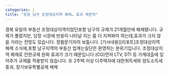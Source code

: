 ```yaml
---
categories: j
title: "포항 남구 조정대상지역 해제… 효과 제한적"
---
```

경북 유일의 부동산 조정대상지역이었던포항 남구의 규제가 21개월만에 해제됐니다. 규제가 풀렸지만, 당장 시장에 반응이 나타날 지는 좀 더 지켜봐야 하는데,효과가 크지 않을 거라는 전망도 있습니다. 정필문기자의 보돕니다. [기사내용][리포트]조정대상지역 해제 소식에,포항 남구지역의 부동산 업계는일단은 환영하는 분위기입니다. 조정대상지역 해제로 인한규제 완화 효과가 크기 때문입니다.(CG)먼저 LTV, DTI 등 가계대출에 있어추가 규제를 적용받지 않습니다. 또 2주택 이상 다주택자에 대한취득세와 양도소득세 중과, 장기보유특별공제 배제